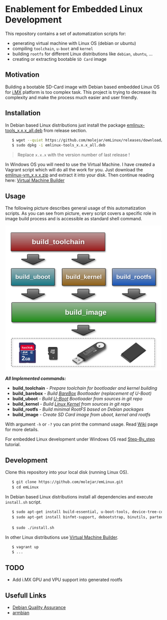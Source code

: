 # Enablement for Embedded Linux Development

This repository contains a set of automatization scripts for:

* generating virtual machine with Linux OS (debian or ubuntu)
* compiling `toolchain`, `u-boot` and `kernel`
* building `rootfs` for different Linux distributions like `debian`, `ubuntu`, ...
* creating or extracting bootable `SD Card` image

## Motivation

Building a bootable SD-Card image with Debian based embedded Linux OS for [i.MX](http://www.nxp.com/products/microcontrollers-and-processors/arm-processors/i.mx-applications-processors:IMX_HOME) platform is too complex task. This project is trying to decrease its complexity and make the process much easier and user friendly.


## Installation

In Debian based Linux distributions just install the package [emlinux-tools_x.x.x_all.deb](https://github.com/molejar/emLinux/releases) from release section.

```bash
   $ wget --quiet https://github.com/molejar/emLinux/releases/download/x.x.x/emlinux-tools_x.x.x_all.deb
   $ sudo dpkg -i emlinux-tools_x.x.x_all.deb
```
>Replace `x.x.x` with the version number of last release !

In Windows OS you will need to use the Virtual Machine. I have created a Vagrant script which will do all the work for you. Just download the [emlinux-vm_x.x.x.zip](https://github.com/molejar/emLinux/releases) and extract it into your disk. Then continue reading here: [Virtual Machine Builder](https://github.com/molejar/emLinux/wiki/VM)

## Usage

The following picture describes general usage of this automatization scripts. As you can see from picture, every script covers a specific role in image build process and is accessible as standard shell command.

<p align="center">
  <img src="doc/images/emlinux_tools_bd.png" alt="Embedded Linux Tools"/>
</p>

***All Implemented commands:***

* **build_toolchain** - *Prepare toolchain for bootloader and kernel building*
* **build_barebox** - *Build [BareBox](http://www.barebox.org/) Bootloader (replacement of U-Boot)*
* **build_uboot** - *Build [U-Boot](https://www.denx.de/wiki/U-Boot/WebHome) Bootloader from sources in git repo*
* **build_kernel** - *Build [Linux Kernel](https://www.kernel.org/) from sources in git repo*
* **build_rootfs** - *Build minimal RootFS based on Debian packages*
* **build_image** - *Create SD Card image from uboot, kernel and rootfs*

With argument `-h` or `-?` you can print the command usage. Read [Wiki](https://github.com/molejar/emLinux/wiki) page for 
more details.

For embedded Linux development under Windows OS read [Step-By_step](doc/step_by_step.md) tutorial.

## Development

Clone this repository into your local disk (running Linux OS).

```bash
   $ git clone https://github.com/molejar/emLinux.git
   $ cd emLinux
```

In Debian based Linux distributions install all dependencies and execute `install.sh` script.

```bash
   $ sudo apt-get install build-essential, u-boot-tools, device-tree-compiler, qemu-user-static
   $ sudo apt-get install binfmt-support, debootstrap, binutils, parted, realpath, git, lzop, gzip, zip

   $ sudo ./install.sh
```

In other Linux distributions use [Virtual Machine Builder](https://github.com/molejar/emLinux/wiki/VM).

```bash
   $ vagrant up
   $ ...
```

## TODO

- Add i.MX GPU and VPU support into generated rootfs

## Usefull Links

* [Debian Quality Assurance](https://piuparts.debian.org)
* [armbian](https://www.armbian.com/)







